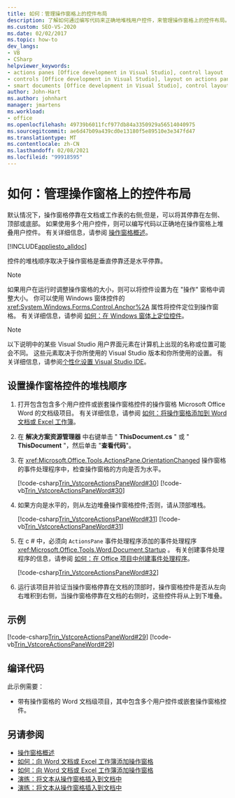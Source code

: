 ```yaml
---
title: 如何：管理操作窗格上的控件布局
description: 了解如何通过编写代码来正确地堆栈用户控件，来管理操作窗格上的控件布局。
ms.custom: SEO-VS-2020
ms.date: 02/02/2017
ms.topic: how-to
dev_langs:
- VB
- CSharp
helpviewer_keywords:
- actions panes [Office development in Visual Studio], control layout
- controls [Office development in Visual Studio], layout on actions panes
- smart documents [Office development in Visual Studio], control layout
author: John-Hart
ms.author: johnhart
manager: jmartens
ms.workload:
- office
ms.openlocfilehash: 49739b6011fcf977db84a3350929a56514040975
ms.sourcegitcommit: ae6d47b09a439cd0e13180f5e89510e3e347fd47
ms.translationtype: MT
ms.contentlocale: zh-CN
ms.lasthandoff: 02/08/2021
ms.locfileid: "99918595"
---
```

# <a name="how-to-manage-control-layout-on-actions-panes"></a>如何：管理操作窗格上的控件布局
  默认情况下，操作窗格停靠在文档或工作表的右侧;但是，可以将其停靠在左侧、顶部或底部。 如果使用多个用户控件，则可以编写代码以正确地在操作窗格上堆叠用户控件。 有关详细信息，请参阅 [操作窗格概述](../vsto/actions-pane-overview.md)。

 [!INCLUDE[appliesto_alldoc](../vsto/includes/appliesto-alldoc-md.md)]

 控件的堆栈顺序取决于操作窗格是垂直停靠还是水平停靠。

> [!NOTE]
> 如果用户在运行时调整操作窗格的大小，则可以将控件设置为在 "操作" 窗格中调整大小。 你可以使用 Windows 窗体控件的 <xref:System.Windows.Forms.Control.Anchor%2A> 属性将控件定位到操作窗格。 有关详细信息，请参阅 [如何：在 Windows 窗体上定位控件](/dotnet/framework/winforms/controls/how-to-anchor-controls-on-windows-forms)。

> [!NOTE]
> 以下说明中的某些 Visual Studio 用户界面元素在计算机上出现的名称或位置可能会不同。 这些元素取决于你所使用的 Visual Studio 版本和你所使用的设置。 有关详细信息，请参阅[个性化设置 Visual Studio IDE](../ide/personalizing-the-visual-studio-ide.md)。

## <a name="to-set-the-stack-order-of-the-actions-pane-controls"></a>设置操作窗格控件的堆栈顺序

1. 打开包含包含多个用户控件或嵌套操作窗格控件的操作窗格 Microsoft Office Word 的文档级项目。 有关详细信息，请参阅 [如何：将操作窗格添加到 Word 文档或 Excel 工作簿](../vsto/how-to-add-an-actions-pane-to-word-documents-or-excel-workbooks.md)。

2. 在 **解决方案资源管理器** 中右键单击 " **ThisDocument.cs** " 或 " **ThisDocument** "，然后单击 "**查看代码**"。

3. 在 <xref:Microsoft.Office.Tools.ActionsPane.OrientationChanged> 操作窗格的事件处理程序中，检查操作窗格的方向是否为水平。

     [!code-csharp[Trin_VstcoreActionsPaneWord#30](../vsto/codesnippet/CSharp/Trin_VstcoreActionsPaneWordCS/ThisDocument.cs#30)]
     [!code-vb[Trin_VstcoreActionsPaneWord#30](../vsto/codesnippet/VisualBasic/Trin_VstcoreActionsPaneWordVB/ThisDocument.vb#30)]

4. 如果方向是水平的，则从左边堆叠操作窗格控件;否则，请从顶部堆栈。

     [!code-csharp[Trin_VstcoreActionsPaneWord#31](../vsto/codesnippet/CSharp/Trin_VstcoreActionsPaneWordCS/ThisDocument.cs#31)]
     [!code-vb[Trin_VstcoreActionsPaneWord#31](../vsto/codesnippet/VisualBasic/Trin_VstcoreActionsPaneWordVB/ThisDocument.vb#31)]

5. 在 c # 中，必须向 `ActionsPane` 事件处理程序添加的事件处理程序 <xref:Microsoft.Office.Tools.Word.Document.Startup> 。 有关创建事件处理程序的信息，请参阅 [如何：在 Office 项目中创建事件处理程序](../vsto/how-to-create-event-handlers-in-office-projects.md)。

     [!code-csharp[Trin_VstcoreActionsPaneWord#32](../vsto/codesnippet/CSharp/Trin_VstcoreActionsPaneWordCS/ThisDocument.cs#32)]

6. 运行该项目并验证当操作窗格停靠在文档的顶部时，操作窗格控件是否从左向右堆积到右侧，当操作窗格停靠在文档的右侧时，这些控件将从上到下堆叠。

## <a name="example"></a>示例
 [!code-csharp[Trin_VstcoreActionsPaneWord#29](../vsto/codesnippet/CSharp/Trin_VstcoreActionsPaneWordCS/ThisDocument.cs#29)]
 [!code-vb[Trin_VstcoreActionsPaneWord#29](../vsto/codesnippet/VisualBasic/Trin_VstcoreActionsPaneWordVB/ThisDocument.vb#29)]

## <a name="compile-the-code"></a>编译代码
 此示例需要：

- 带有操作窗格的 Word 文档级项目，其中包含多个用户控件或嵌套操作窗格控件。

## <a name="see-also"></a>另请参阅
- [操作窗格概述](../vsto/actions-pane-overview.md)
- [如何：向 Word 文档或 Excel 工作簿添加操作窗格](../vsto/how-to-add-an-actions-pane-to-word-documents-or-excel-workbooks.md)
- [如何：向 Word 文档或 Excel 工作簿添加操作窗格](../vsto/how-to-add-an-actions-pane-to-word-documents-or-excel-workbooks.md)
- [演练：将文本从操作窗格插入到文档中](../vsto/walkthrough-inserting-text-into-a-document-from-an-actions-pane.md)
- [演练：将文本从操作窗格插入到文档中](../vsto/walkthrough-inserting-text-into-a-document-from-an-actions-pane.md)
